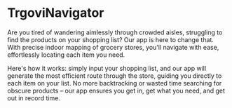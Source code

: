 # TrgoviNavigator
Are you tired of wandering aimlessly through crowded aisles, struggling to find the products on your shopping list? Our app is here to change that. With precise indoor mapping of grocery stores, you'll navigate with ease, effortlessly locating each item you need.

Here's how it works: simply input your shopping list, and our app will generate the most efficient route through the store, guiding you directly to each item on your list. No more backtracking or wasted time searching for obscure products – our app ensures you get in, get what you need, and get out in record time.
